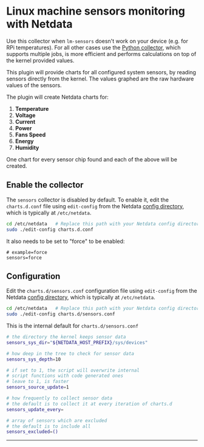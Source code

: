 <!--
title: "Linux machine sensors monitoring with Netdata"
custom_edit_url: https://github.com/netdata/netdata/edit/master/collectors/charts.d.plugin/sensors/README.md
-->

# Linux machine sensors monitoring with Netdata

Use this collector when `lm-sensors` doesn't work on your device (e.g. for RPi temperatures). 
For all other cases use the [Python collector](/collectors/python.d.plugin/sensors), which supports multiple 
jobs, is more efficient and performs calculations on top of the kernel provided values.

This plugin will provide charts for all configured system sensors, by reading sensors directly from the kernel.
The values graphed are the raw hardware values of the sensors.

The plugin will create Netdata charts for:

1. **Temperature**
2. **Voltage**
3. **Current**
4. **Power**
5. **Fans Speed**
6. **Energy**
7. **Humidity**

One chart for every sensor chip found and each of the above will be created.

## Enable the collector

The `sensors` collector is disabled by default. To enable it, edit the `charts.d.conf` file using `edit-config` from the
Netdata [config directory](/docs/configure/nodes.md), which is typically at `/etc/netdata`.

```bash
cd /etc/netdata   # Replace this path with your Netdata config directory, if different
sudo ./edit-config charts.d.conf
```

It also needs to be set to "force" to be enabled:

```shell
# example=force
sensors=force
```

## Configuration

Edit the `charts.d/sensors.conf` configuration file using `edit-config` from the
Netdata [config directory](/docs/configure/nodes.md), which is typically at `/etc/netdata`.

```bash
cd /etc/netdata   # Replace this path with your Netdata config directory, if different
sudo ./edit-config charts.d/sensors.conf
```

This is the internal default for `charts.d/sensors.conf`

```sh
# the directory the kernel keeps sensor data
sensors_sys_dir="${NETDATA_HOST_PREFIX}/sys/devices"

# how deep in the tree to check for sensor data
sensors_sys_depth=10

# if set to 1, the script will overwrite internal
# script functions with code generated ones
# leave to 1, is faster
sensors_source_update=1

# how frequently to collect sensor data
# the default is to collect it at every iteration of charts.d
sensors_update_every=

# array of sensors which are excluded
# the default is to include all
sensors_excluded=()
```

---



